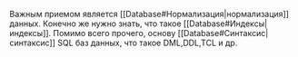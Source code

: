 Важным приемом является [[Database#Нормализация|нормализация]] данных. Конечно же нужно знать, что такое [[Database#Индексы|индексы]]. Помимо всего прочего, основу [[Database#Синтаксис|синтаксис]] SQL баз данных, что такое DML,DDL,TCL и др.

